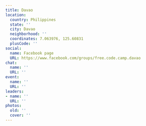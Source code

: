 ```yaml
---
title: Davao
location:
  country: Philippines
  state: ''
  city: Davao
  neighborhood: ''
  coordinates: 7.063976, 125.60831
  plusCode: ''
social:
  name: Facebook page
  URL: https://www.facebook.com/groups/free.code.camp.davao
chat:
  name: ''
  URL: ''
event:
  name: ''
  URL: ''
leaders:
- name: ''
  URL: ''
photos:
  old: ''
  cover: ''
---
```

